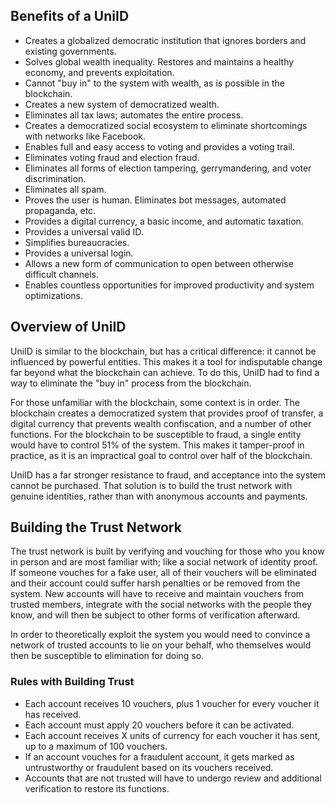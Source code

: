 
## Benefits of a UniID
* Creates a globalized democratic institution that ignores borders and existing governments.
* Solves global wealth inequality. Restores and maintains a healthy economy, and prevents exploitation.
* Cannot "buy in" to the system with wealth, as is possible in the blockchain.
* Creates a new system of democratized wealth.
* Eliminates all tax laws; automates the entire process.
* Creates a democratized social ecosystem to eliminate shortcomings with networks like Facebook.
* Enables full and easy access to voting and provides a voting trail.
* Eliminates voting fraud and election fraud.
* Eliminates all forms of election tampering, gerrymandering, and voter discrimination.
* Eliminates all spam.
* Proves the user is human. Eliminates bot messages, automated propaganda, etc.
* Provides a digital currency, a basic income, and automatic taxation.
* Provides a universal valid ID.
* Simplifies bureaucracies.
* Provides a universal login.
* Allows a new form of communication to open between otherwise difficult channels.
* Enables countless opportunities for improved productivity and system optimizations.

## Overview of UniID
UniID is similar to the blockchain, but has a critical difference: it cannot be influenced by powerful entities. This makes it a tool for indisputable change far beyond what the blockchain can achieve. To do this, UniID had to find a way to eliminate the "buy in" process from the blockchain.

For those unfamiliar with the blockchain, some context is in order. The blockchain creates a democratized system that provides proof of transfer, a digital currency that prevents wealth confiscation, and a number of other functions. For the blockchain to be susceptible to fraud, a single entity would have to control 51% of the system. This makes it tamper-proof in practice, as it is an impractical goal to control over half of the blockchain.

UniID has a far stronger resistance to fraud, and acceptance into the system cannot be purchased. That solution is to build the trust network with genuine identities, rather than with anonymous accounts and payments.

## Building the Trust Network
The trust network is built by verifying and vouching for those who you know in person and are most familiar with; like a social network of identity proof. If someone vouches for a fake user, all of their vouchers will be eliminated and their account could suffer harsh penalties or be removed from the system. New accounts will have to receive and maintain vouchers from trusted members, integrate with the social networks with the people they know, and will then be subject to other forms of verification afterward.

In order to theoretically exploit the system you would need to convince a network of trusted accounts to lie on your behalf, who themselves would then be susceptible to elimination for doing so.

### Rules with Building Trust
* Each account receives 10 vouchers, plus 1 voucher for every voucher it has received.
* Each account must apply 20 vouchers before it can be activated.
* Each account receives X units of currency for each voucher it has sent, up to a maximum of 100 vouchers.
* If an account vouches for a fraudulent account, it gets marked as untrustworthy or fraudulent based on its vouchers received.
* Accounts that are not trusted will have to undergo review and additional verification to restore its functions.
